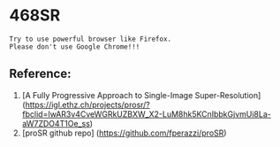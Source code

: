 # 468SR

```
Try to use powerful browser like Firefox.
Please don't use Google Chrome!!!
```




## Reference:
1. [A Fully Progressive Approach to Single-Image Super-Resolution] (https://igl.ethz.ch/projects/prosr/?fbclid=IwAR3v4CveWGRkUZBXW_X2-LuM8hk5KCnIbbkGjvmUi8La-aW7ZDO4T1Oe_ss)
2. [proSR github repo] (https://github.com/fperazzi/proSR)
